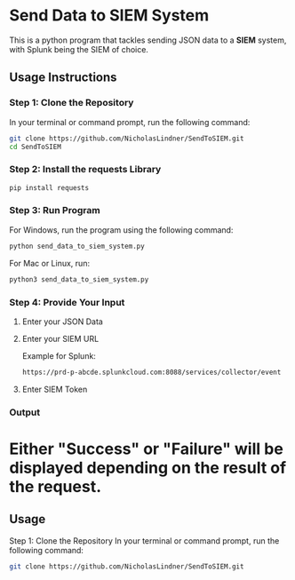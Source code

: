 # Send Data to SIEM System
This is a python program that tackles sending JSON data to a **SIEM** system, with Splunk being the SIEM of choice. 

## Usage Instructions
### Step 1: Clone the Repository
In your terminal or command prompt, run the following command:
```bash
git clone https://github.com/NicholasLindner/SendToSIEM.git
cd SendToSIEM
```

### Step 2: Install the requests Library
```bash
pip install requests
```

### Step 3: Run Program
For Windows, run the program using the following command:
```bash
python send_data_to_siem_system.py
```
For Mac or Linux, run:
```bash
python3 send_data_to_siem_system.py
```

### Step 4: Provide Your Input
1. Enter your JSON Data
2. Enter your SIEM URL


    Example for Splunk:
    ```bash
    https://prd-p-abcde.splunkcloud.com:8088/services/collector/event
    ```
3. Enter SIEM Token

### Output
Either "Success" or "Failure" will be displayed depending on the result of the request.
=======

## Usage
Step 1: Clone the Repository
In your terminal or command prompt, run the following command:
```bash
git clone https://github.com/NicholasLindner/SendToSIEM.git
```
